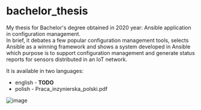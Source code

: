 # bachelor_thesis
My thesis for Bachelor's degree obtained in 2020 year: Ansible application in configuration management. <br />In brief, it debates a few popular configuration management tools, selects Ansible as a winning framework and shows a system developed in Ansible which purpose is to support configuration management and generate status reports for sensors distributed in an IoT network.

It is available in two languages:
- english - **TODO**
- polish - Praca_inzynierska_polski.pdf


![image](https://user-images.githubusercontent.com/26971287/118507331-6cff9580-b72e-11eb-953a-381c676f9ce3.png)
